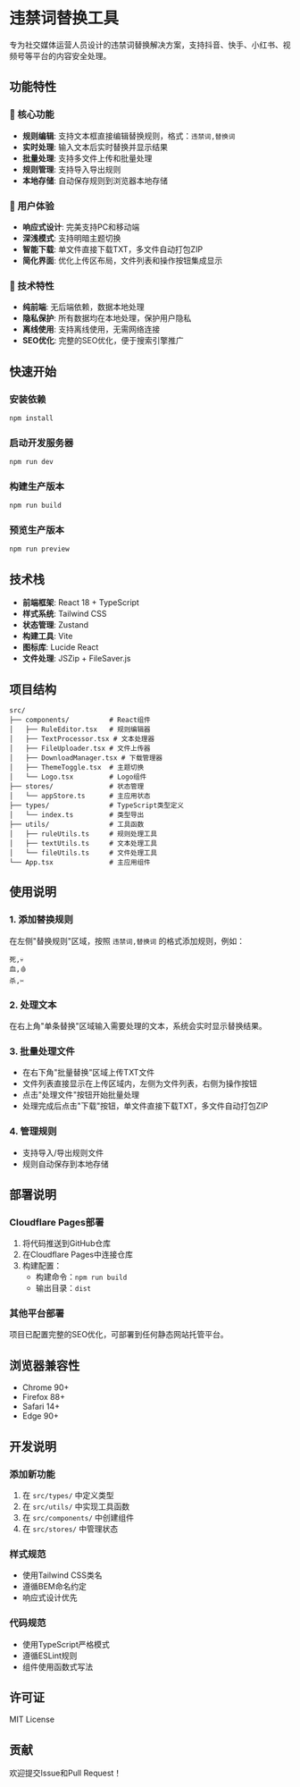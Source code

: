 # 违禁词替换工具

专为社交媒体运营人员设计的违禁词替换解决方案，支持抖音、快手、小红书、视频号等平台的内容安全处理。

## 功能特性

### 🎯 核心功能
- **规则编辑**: 支持文本框直接编辑替换规则，格式：`违禁词,替换词`
- **实时处理**: 输入文本后实时替换并显示结果
- **批量处理**: 支持多文件上传和批量处理
- **规则管理**: 支持导入导出规则
- **本地存储**: 自动保存规则到浏览器本地存储

### 🎨 用户体验
- **响应式设计**: 完美支持PC和移动端
- **深浅模式**: 支持明暗主题切换
- **智能下载**: 单文件直接下载TXT，多文件自动打包ZIP
- **简化界面**: 优化上传区布局，文件列表和操作按钮集成显示

### 🔧 技术特性
- **纯前端**: 无后端依赖，数据本地处理
- **隐私保护**: 所有数据均在本地处理，保护用户隐私
- **离线使用**: 支持离线使用，无需网络连接
- **SEO优化**: 完整的SEO优化，便于搜索引擎推广

## 快速开始

### 安装依赖
```bash
npm install
```

### 启动开发服务器
```bash
npm run dev
```

### 构建生产版本
```bash
npm run build
```

### 预览生产版本
```bash
npm run preview
```

## 技术栈

- **前端框架**: React 18 + TypeScript
- **样式系统**: Tailwind CSS
- **状态管理**: Zustand
- **构建工具**: Vite
- **图标库**: Lucide React
- **文件处理**: JSZip + FileSaver.js

## 项目结构

```
src/
├── components/          # React组件
│   ├── RuleEditor.tsx   # 规则编辑器
│   ├── TextProcessor.tsx # 文本处理器
│   ├── FileUploader.tsx # 文件上传器
│   ├── DownloadManager.tsx # 下载管理器
│   ├── ThemeToggle.tsx  # 主题切换
│   └── Logo.tsx         # Logo组件
├── stores/              # 状态管理
│   └── appStore.ts      # 主应用状态
├── types/               # TypeScript类型定义
│   └── index.ts         # 类型导出
├── utils/               # 工具函数
│   ├── ruleUtils.ts     # 规则处理工具
│   ├── textUtils.ts     # 文本处理工具
│   └── fileUtils.ts     # 文件处理工具
└── App.tsx              # 主应用组件
```

## 使用说明

### 1. 添加替换规则
在左侧"替换规则"区域，按照 `违禁词,替换词` 的格式添加规则，例如：
```
死,💀
血,🩸
杀,✂️
```

### 2. 处理文本
在右上角"单条替换"区域输入需要处理的文本，系统会实时显示替换结果。

### 3. 批量处理文件
- 在右下角"批量替换"区域上传TXT文件
- 文件列表直接显示在上传区域内，左侧为文件列表，右侧为操作按钮
- 点击"处理文件"按钮开始批量处理
- 处理完成后点击"下载"按钮，单文件直接下载TXT，多文件自动打包ZIP

### 4. 管理规则
- 支持导入/导出规则文件
- 规则自动保存到本地存储

## 部署说明

### Cloudflare Pages部署
1. 将代码推送到GitHub仓库
2. 在Cloudflare Pages中连接仓库
3. 构建配置：
   - 构建命令：`npm run build`
   - 输出目录：`dist`

### 其他平台部署
项目已配置完整的SEO优化，可部署到任何静态网站托管平台。

## 浏览器兼容性

- Chrome 90+
- Firefox 88+
- Safari 14+
- Edge 90+

## 开发说明

### 添加新功能
1. 在 `src/types/` 中定义类型
2. 在 `src/utils/` 中实现工具函数
3. 在 `src/components/` 中创建组件
4. 在 `src/stores/` 中管理状态

### 样式规范
- 使用Tailwind CSS类名
- 遵循BEM命名约定
- 响应式设计优先

### 代码规范
- 使用TypeScript严格模式
- 遵循ESLint规则
- 组件使用函数式写法

## 许可证

MIT License

## 贡献

欢迎提交Issue和Pull Request！